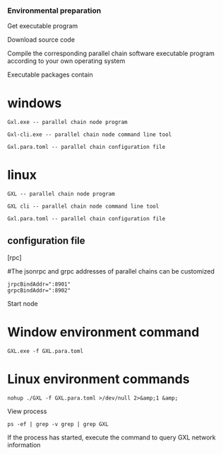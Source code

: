 ###  Environmental preparation

Get executable program

Download source code

Compile the corresponding parallel chain software executable program according to your own operating system

Executable packages contain

# windows
```
Gxl.exe -- parallel chain node program
```
```
Gxl-cli.exe -- parallel chain node command line tool
```
```
Gxl.para.toml -- parallel chain configuration file
```

# linux
```
GXL -- parallel chain node program
```
```
GXL cli -- parallel chain node command line tool
```
```
Gxl.para.toml -- parallel chain configuration file
```

## configuration file

[rpc]

#The jsonrpc and grpc addresses of parallel chains can be customized
```
jrpcBindAddr=":8901"
grpcBindAddr=":8902"
```

Start node
# Window environment command
```
GXL.exe -f GXL.para.toml
```
# Linux environment commands
```
nohup ./GXL -f GXL.para.toml >/dev/null 2>&amp;1 &amp;
```

View process
```
ps -ef | grep -v grep | grep GXL
```

If the process has started, execute the command to query GXL network information
